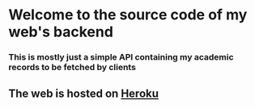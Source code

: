 # Welcome to the source code of my web's backend

### This is mostly just a simple API containing my academic records to be fetched by clients

## The web is hosted on [Heroku](https://personal-profile-e567d41ba980.herokuapp.com/)